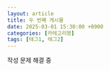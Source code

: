 ```yaml
---
layout: article
title: 두 번째 게시물
date: 2025-03-01 15:30:00 +0900
categories: [카테고리명]
tags: [태그1, 태그2]
---
```


작성 문제 해결 중 